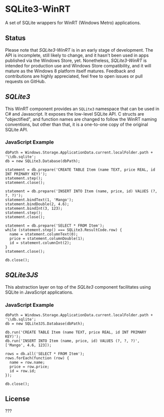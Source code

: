 # SQLite3-WinRT

A set of SQLite wrappers for WinRT (Windows Metro) applications.

## Status

Please note that _SQLite3-WinRT_ is in an early stage of development. The API is
incomplete, still likely to change, and it hasn't been used in apps published
via the Windows Store, yet. Nonetheless, _SQLite3-WinRT_ is intended for
production use and Windows Store compatibility, and it will mature as the
Windows 8 platform itself matures. Feedback and contributions are highly
appreciated, feel free to open issues or pull requests on GitHub.

## _SQLite3_

This WinRT component provides an `SQLite3` namespace that can be used in C# and
Javascript. It exposes the low-level SQLite API. C structs are "objectified",
and function names are changed to follow the WinRT naming conventions, but
other than that, it is a one-to-one copy of the original SQLite API.

### JavaScript Example

    dbPath = Windows.Storage.ApplicationData.current.localFolder.path + '\\db.sqlite';
    db = new SQLite3.Database(dbPath);

    statement = db.prepare('CREATE TABLE Item (name TEXT, price REAL, id INT PRIMARY KEY)');
    statement.step();
    statement.close();

    statement = db.prepare('INSERT INTO Item (name, price, id) VALUES (?, ?, ?)');
    statement.bindText(1, 'Mango');
    statement.bindDouble(2, 4.6);
    statement.bindInt(3, 123);
    statement.step();
    statement.close();

    statement = db.prepare('SELECT * FROM Item');
    while (statement.step() === SQLite3.ResultCode.row) {
      name = statement.columnText(0);
      price = statement.columnDouble(1);
      id = statement.columnInt(2);
    }
    statement.close();

    db.close();

## _SQLite3JS_

This abstraction layer on top of the _SQLite3_ component facilitates using
SQLite in JavaScript applications.

### JavaScript Example

    dbPath = Windows.Storage.ApplicationData.current.localFolder.path + '\\db.sqlite';
    db = new SQLite3JS.Database(dbPath);

    db.run('CREATE TABLE Item (name TEXT, price REAL, id INT PRIMARY KEY)');
    db.run('INSERT INTO Item (name, price, id) VALUES (?, ?, ?)', ['Mango', 4.6, 123]);

    rows = db.all('SELECT * FROM Item');
    rows.forEach(function (row) {
      name = row.name;
      price = row.price;
      id = row.id;
    });

    db.close();

## License

???